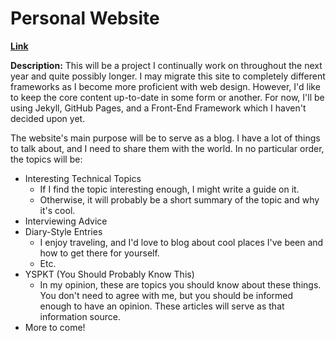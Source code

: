 # Personal Website

**[Link](https://kylerlittle.github.io)** 

__Description:__
This will be a project I continually work on throughout the next year and quite possibly longer. I may migrate this site to completely different frameworks as I become more proficient with web design. However, I'd like to keep the core content up-to-date in some form or another. For now, I'll be using Jekyll, GitHub Pages, and a Front-End Framework which I haven't decided upon yet.

The website's main purpose will be to serve as a blog. I have a lot of things to talk about, and I need to share them with the world. In no particular order, the topics will be:
* Interesting Technical Topics
   * If I find the topic interesting enough, I might write a guide on it.
   * Otherwise, it will probably be a short summary of the topic and why it's cool.
* Interviewing Advice
* Diary-Style Entries
   * I enjoy traveling, and I'd love to blog about cool places I've been and how to get there for yourself.
   * Etc.
* YSPKT (You Should Probably Know This)
   * In my opinion, these are topics you should know about these things. You don't need to agree with me, but you should be informed enough to have an opinion. These articles will serve as that information source.
* More to come!